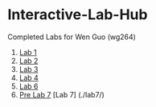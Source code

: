 # Interactive-Lab-Hub

Completed Labs for Wen Guo (wg264)

1. [Lab 1](./lab1/)
2. [Lab 2](./lab2/)
3. [Lab 3](./lab3/)
4. [Lab 4](./lab4/)
5. [Lab 6](https://github.com/gw3218/IDD-Fa18-Lab6)
6. [Pre Lab 7](./lab7/prelab/)  [Lab 7] (./lab7/)
